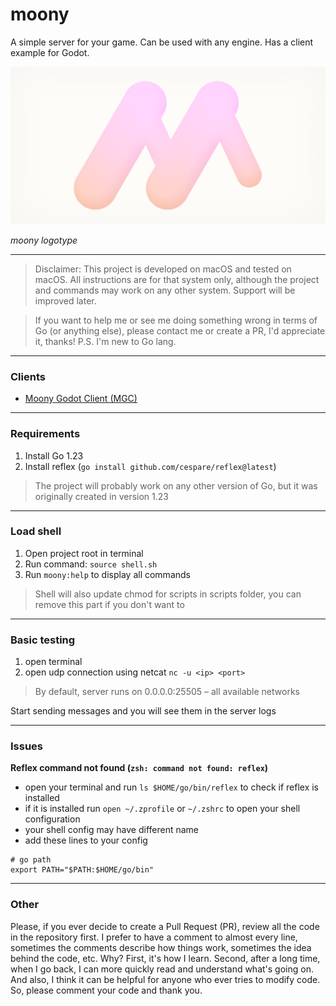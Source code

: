 # moony

A simple server for your game. Can be used with any engine. Has a client example for Godot.

![moony](assets/moony.png)

*moony logotype*

---

> Disclaimer: This project is developed on macOS and tested on macOS. All instructions are for that system only, although the project and commands may work on any other system. Support will be improved later.

> If you want to help me or see me doing something wrong in terms of Go (or anything else), please contact me or create a PR, I'd appreciate it, thanks! P.S. I'm new to Go lang.

--- 

### Clients

* [Moony Godot Client (MGC)](docs/godot/Introduction.md)

---

### Requirements

1. Install Go 1.23
2. Install reflex (`go install github.com/cespare/reflex@latest`)

> The project will probably work on any other version of Go, but it was originally created in version 1.23

---

### Load shell

1. Open project root in terminal
2. Run command: `source shell.sh`
3. Run `moony:help` to display all commands

> Shell will also update chmod for scripts in scripts folder, you can remove this part if you don't want to

---

### Basic testing

1. open terminal
2. open udp connection using netcat `nc -u <ip> <port>`

> By default, server runs on 0.0.0.0:25505 – all available networks 

Start sending messages and you will see them in the server logs

---

### Issues

**Reflex command not found (`zsh: command not found: reflex`)**

* open your terminal and run `ls $HOME/go/bin/reflex` to check if reflex is installed 
* if it is installed run `open ~/.zprofile` or `~/.zshrc` to open your shell configuration 
* your shell config may have different name
* add these lines to your config

```
# go path
export PATH="$PATH:$HOME/go/bin"
```

---

### Other

Please, if you ever decide to create a Pull Request (PR), review all the code in the repository first. I prefer to have a comment to almost every line, sometimes the comments describe how things work, sometimes the idea behind the code, etc. Why? First, it's how I learn. Second, after a long time, when I go back, I can more quickly read and understand what's going on. And also, I think it can be helpful for anyone who ever tries to modify code. So, please comment your code and thank you.